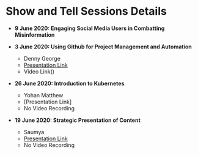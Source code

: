 # Show and Tell Sessions Details


* **9 June 2020: Engaging Social Media Users in Combatting Misinformation**

* **3 June 2020: Using Github for Project Management and Automation**
  * Denny George
  * [Presentation Link](https://docs.google.com/presentation/d/1fnGdLpvKCTNXhZBXYlYW4rgNwSiB66MfTZPCMBarHd8/edit?usp=sharing)
  * Video Link()


* **26 June 2020: Introduction to Kubernetes**
  * Yohan Matthew
  * [Presentation Link]
  * No Video Recording

* **19 June 2020: Strategic Presentation of Content**
  * Saumya 
  * [Presentation Link](https://github.com/tattle-made/docs/blob/master/working_groups/strategic_presentation/StrategicPresentation_ShowandTell.pdf)
  * No Video Recording
